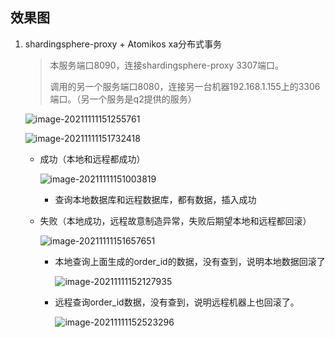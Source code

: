 ## 效果图

1. shardingsphere-proxy + Atomikos xa分布式事务

   > 本服务端口8090，连接shardingsphere-proxy  3307端口。
   >
   > 调用的另一个服务端口8080，连接另一台机器192.168.1.155上的3306端口。（另一个服务是q2提供的服务）

   ![image-20211111151255761](https://myblog-imgs.oss-cn-hangzhou.aliyuncs.com/blog/imgs/image-20211111151255761.png)

   ![image-20211111151732418](https://myblog-imgs.oss-cn-hangzhou.aliyuncs.com/blog/imgs/image-20211111151732418.png)

   

   - 成功（本地和远程都成功）

     ![image-20211111151003819](https://myblog-imgs.oss-cn-hangzhou.aliyuncs.com/blog/imgs/image-20211111151003819.png)

     - 查询本地数据库和远程数据库，都有数据，插入成功

       

   - 失败（本地成功，远程故意制造异常，失败后期望本地和远程都回滚）

     ![image-20211111151657651](https://myblog-imgs.oss-cn-hangzhou.aliyuncs.com/blog/imgs/image-20211111151657651.png)

     - 本地查询上面生成的order_id的数据，没有查到，说明本地数据回滚了

       ![image-20211111152127935](https://myblog-imgs.oss-cn-hangzhou.aliyuncs.com/blog/imgs/image-20211111152127935.png)

     - 远程查询order_id数据，没有查到，说明远程机器上也回滚了。

       ![image-20211111152523296](https://myblog-imgs.oss-cn-hangzhou.aliyuncs.com/blog/imgs/image-20211111152523296.png)

​				































